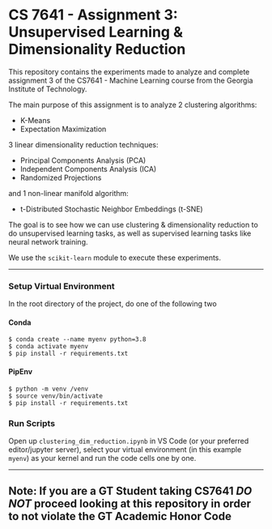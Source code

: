 # CS 7641 - Assignment 3: Unsupervised Learning & Dimensionality Reduction

This repository contains the experiments made to analyze and complete assignment 3 of the CS7641 - Machine Learning 
course from the Georgia Institute of Technology.

The main purpose of this assignment is to analyze 2 clustering algorithms:
* K-Means
* Expectation Maximization

3 linear dimensionality reduction techniques:
* Principal Components Analysis (PCA)
* Independent Components Analysis (ICA)
* Randomized Projections

and 1 non-linear manifold algorithm:
* t-Distributed Stochastic Neighbor Embeddings (t-SNE)

The goal is to see how we can use clustering & dimensionality reduction to do unsupervised learning tasks, as well as supervised learning tasks like neural network training.

We use the `scikit-learn` module to execute these experiments.

----

### Setup Virtual Environment

In the root directory of the project, do one of the following two

#### Conda

```shell
$ conda create --name myenv python=3.8
$ conda activate myenv
$ pip install -r requirements.txt
```

#### PipEnv

```shell
$ python -m venv /venv
$ source venv/bin/activate
$ pip install -r requirements.txt
```

### Run Scripts

Open up `clustering_dim_reduction.ipynb` in VS Code (or your preferred editor/jupyter server), select your virtual environment (in this example `myenv`) as your kernel and run the code cells one by one.

----

## Note: If you are a GT Student taking CS7641 **_DO NOT_** proceed looking at this repository in order to not violate the GT Academic Honor Code